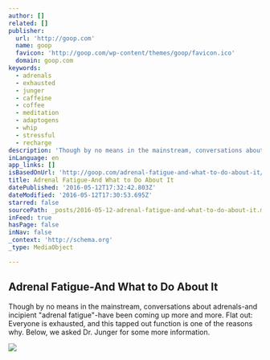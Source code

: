 ```yaml
---
author: []
related: []
publisher:
  url: 'http://goop.com'
  name: goop
  favicon: 'http://goop.com/wp-content/themes/goop/favicon.ico'
  domain: goop.com
keywords:
  - adrenals
  - exhausted
  - junger
  - caffeine
  - coffee
  - meditation
  - adaptogens
  - whip
  - stressful
  - recharge
description: 'Though by no means in the mainstream, conversations about adrenals-and incipient "adrenal fatigue"-have been coming up more and more. Flat out: Everyone is exhausted, and this tapped out function is one of the reasons why. Below, we asked Dr. Junger for some more information.'
inLanguage: en
app_links: []
isBasedOnUrl: 'http://goop.com/adrenal-fatigue-and-what-to-do-about-it/?sf25869559=1&utm_medium=email&utm_source=flipboard'
title: Adrenal Fatigue-And What to Do About It
datePublished: '2016-05-12T17:32:42.803Z'
dateModified: '2016-05-12T17:30:53.695Z'
starred: false
sourcePath: _posts/2016-05-12-adrenal-fatigue-and-what-to-do-about-it.md
inFeed: true
hasPage: false
inNav: false
_context: 'http://schema.org'
_type: MediaObject

---
```

<article style=""><h1>Adrenal Fatigue-And What to Do About It</h1><p>Though by no means in the mainstream, conversations about adrenals-and incipient "adrenal fatigue"-have been coming up more and more. Flat out: Everyone is exhausted, and this tapped out function is one of the reasons why. Below, we asked Dr. Junger for some more information.</p><img src="http://goop.com/wp-content/uploads/2016/01/adrenal-GS3356135.jpg" /></article>